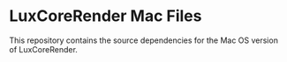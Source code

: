 # LuxCoreRender Mac Files #

This repository contains the source dependencies for the Mac OS version of LuxCoreRender.
